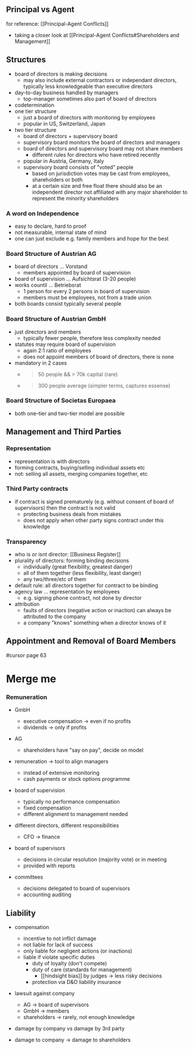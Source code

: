 ## Principal vs Agent
for reference: [[Principal-Agent Conflicts]]
- taking a closer look at [[Principal-Agent Conflicts#Shareholders and Management]]

## Structures
- board of directors is making decisions
	- may also include external contractors or independant directors, typically less knowledgeable than executive directors
- day-to-day business handled by managers
	- top-manager sometimes also part of board of directors
- codetermination
- one tier structure
	- just a board of directors with monitoring by employees
	- popular in US, Switzerland, Japan
 - two tier structure
	- board of directors + supervisory board
	- supervisory board monitors the board of directors and managers
	- board of directors and supervisory board may not share members
		- different rules for directors who have retired recently
	- popular in Austria, Germany, Italy
	- supervisory board consists of "voted" people
		- based on jurisdiction votes may be cast from employees, shareholders or both
		- at a certain size and free float there should also be an independent director not affiliated with any major shareholder to represent the minority shareholders

### A word on Independence
- easy to declare, hard to proof
- not measurable, internal state of mind
- one can just exclude e.g. family members and hope for the best

### Board Structure of Austrian AG
- board of directors ... Vorstand
	- members appointed by board of supervision
- board of supervision ... Aufsichtsrat (3-20 people)
- works countil ... Betriebsrat 
	- 1 person for every 2 persons in board of supervision
	- members must be employees, not from a trade union
- both boards consist typically several people

### Board Structure of Austrian GmbH
- just directors and members
	- typically fewer people, therefore less complexity needed
- statutes may require board of supervision
	- again 2:1 ratio of employees
	- does not appoint members of board of directors, there is none
- mandatory in 2 cases
	- > 50 people && > 70k capital (rare)
	- > 300 people average (simpler terms, captures essense)

### Board Structure of Societas Europaea
- both one-tier and two-tier model are possible

## Management and Third Parties
### Representation
- representation is with directors
- forming contracts, buying/selling individual assets etc
- not: selling all assets, merging companies together, etc

### Third Party contracts
- if contract is signed prematurely (e.g. without consent of board of supervisors) then the contract is not valid
	- protecting business deals from mistakes 
	- does not apply when other party signs contract under this knowledge

### Transparency
- who is or isnt director: [[Business Register]]
- plurality of directors: forming binding decisions
	- individually (great flexibility, greatest danger)
	- all of them together (less flexibility, least danger)
	- any two/three/etc of them 
- default rule: all directors together for contract to be binding
- agency law ... representation by employees
	- e.g. signing phone contract, not done by director
- attribution
	- faults of directors (negative action or inaction) can always be attributed to the company
	- a company "knows" something when a director knows of it

## Appointment and Removal of Board Members
#cursor page 63




# Merge me
### Remuneration
- GmbH
	- executive compensation -> even if no profits
	- dividends -> only if profits
- AG
	- shareholders have "say on pay", decide on model
- remuneration -> tool to align managers
	- instead of extensive monitoring
	- cash payments or stock options programme
- board of supervision
	- typically no performance compensation
	- fixed compensation
	- different alignment to management needed

- different directors, different responsibilities
	- CFO -> finance
- board of supervisors
	- decisions in circular resolution (majority vote) or in meeting
	- provided with reports
- committees
	- decisions delegated to board of supervisors
	- accounting auditing

## Liability
- compensation
	- incentive to not inflict damage
	- not liable for lack of success
	- only liable for negligent actions (or inactions)
	- liable if violate specific duties
		- duty of loyalty (don't compete)
		- duty of care (standards for management)
			- [[hindsight bias]] by judges -> less risky decisions
		- protection via D&O liability insurance
- lawsuit against company
	- AG -> board of supervisors
	- GmbH -> members
	- shareholders -> rarely, not enough knowledge
				
- damage by company vs damage by 3rd party
- damage to company -> damage to shareholders




